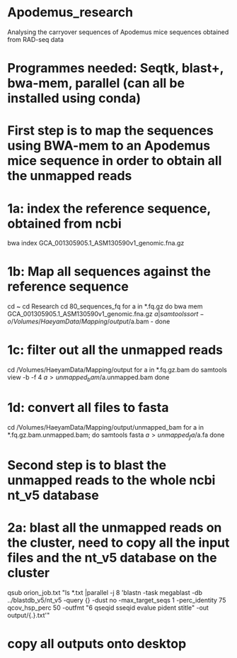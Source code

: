 # Apodemus_research
Analysing the carryover sequences of Apodemus mice sequences obtained from RAD-seq data
# Programmes needed: Seqtk, blast+, bwa-mem, parallel (can all be installed using conda)

# First step is to map the sequences using BWA-mem to an Apodemus mice sequence in order to obtain all the unmapped reads
# 1a: index the reference sequence, obtained from ncbi 
bwa index GCA_001305905.1_ASM130590v1_genomic.fna.gz

# 1b: Map all sequences against the reference sequence 
cd ~
cd Research 
cd 80_sequences_fq
for a in *.fq.gz
do
bwa mem GCA_001305905.1_ASM130590v1_genomic.fna.gz $a | samtools sort -o /Volumes/HaeyamData/Mapping/output/$a.bam -
done

# 1c: filter out all the unmapped reads
cd /Volumes/HaeyamData/Mapping/output
for a in *.fq.gz.bam
do 
samtools view -b -f 4 $a > unmapped_bam/$a.unmapped.bam
done

# 1d: convert all files to fasta 
cd /Volumes/HaeyamData/Mapping/output/unmapped_bam
for a in *.fq.gz.bam.unmapped.bam;
do
samtools fasta $a > unmapped_fa/$a.fa
done

# Second step is to blast the unmapped reads to the whole ncbi nt_v5 database
# 2a: blast all the unmapped reads on the cluster, need to copy all the input files and the nt_v5 database on the cluster 
qsub orion_job.txt
"ls *.txt |parallel -j 8 'blastn -task megablast -db ../blastdb_v5/nt_v5 -query {} -dust no -max_target_seqs 1 -perc_identity 75 qcov_hsp_perc 50 -outfmt "6 qseqid sseqid evalue pident stitle" -out output/{.}.txt'"

# copy all outputs onto desktop

